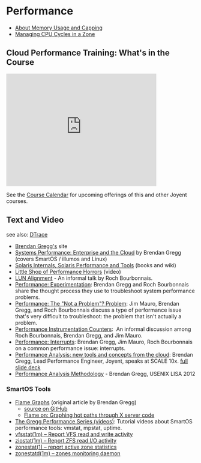 # Performance

- [About Memory Usage and Capping](about-memory-usage-and-capping.md)
- [Managing CPU Cycles in a Zone](managing-cpu-cycles-in-a-zone.md)

## Cloud Performance Training: What's in the Course

<iframe class="youtube-player" type="text/html" style="width: 400px;
    height: 300px" src="http://www.youtube.com/embed/pb95K_2Xt-0"
    frameborder="0">
</iframe>

See the
[Course Calendar](http://www.joyent.com/developers/training-services/upcoming-courses)
for upcoming offerings of this and other Joyent courses.

## Text and Video

see also: [DTrace](dtrace.md)

<!-- markdownlint-disable line-length -->

- [Brendan Gregg's](http://brendangregg.com/) site
- [Systems Performance: Enterprise and the Cloud](http://www.brendangregg.com/sysperfbook.html)
  by Brendan Gregg (covers SmartOS / illumos and Linux)
- [Solaris Internals, Solaris Performance and Tools](http://www.solarisinternals.com/wiki/index.php/Solaris_Internals_and_Performance_FAQ) (books and wiki)
- [Little Shop of Performance Horrors](http://www.beginningwithi.com/comments/2009/11/06/little-shop-of-performance-horrors/) (video)
- [LUN Alignment](https://www.youtube.com/watch?v=MnsszXHsAGA) - An informal talk by Roch Bourbonnais.
- [Performance: Experimentation](https://www.youtube.com/watch?v=W0IEZsLaEUU):
  Brendan Gregg and Roch Bourbonnais share the thought process they use to
  troubleshoot system performance problems.
- [Performance: The "Not a Problem"?  Problem](https://www.youtube.com/watch?v=wmeIojzH9hw):
  Jim Mauro, Brendan Gregg, and Roch Bourbonnais discuss a type of
  performance issue that's very difficult to troubleshoot: the problem
  that isn't actually a problem.
- [Performance Instrumentation Counters](http://www.youtube.com/playlist?list=PL3oXECC9Rpm1rcYtbJp_zNLSZr_VvuvwE):
  An informal discussion among Roch Bourbonnais, Brendan Gregg, and Jim Mauro.
- [Performance: Interrupts](http://www.beginningwithi.com/2010/10/24/performance-interrupts/):
  Brendan Gregg, Jim Mauro, Roch Bourbonnais on a common performance issue:
  interrupts.
- [Performance Analysis: new tools and concepts from the cloud](http://www.beginningwithi.com/2010/04/30/performance-instrumentation-counters/):
  Brendan Gregg, Lead Performance Engineer, Joyent, speaks at SCALE 10x.
  [full slide deck](http://dtrace.org/blogs/brendan/files/2012/01/scale10x-performance.pdf)
- [Performance Analysis Methodology](http://dtrace.org/blogs/brendan/2012/12/13/usenix-lisa-2012-performance-analysis-methodology/) - Brendan Gregg, USENIX LISA 2012

### SmartOS Tools

- [Flame Graphs](http://dtrace.org/blogs/brendan/2011/12/16/flame-graphs/) (original article by Brendan Gregg)
  - [source on GitHub](https://github.com/brendangregg/FlameGraph)
  - [Flame on: Graphing hot paths through X server code](http://blogs.oracle.com/alanc/entry/flame_on_graphing_hot_paths)
- [The Gregg Performance Series (videos)](http://smartos.org/2011/05/04/video-the-gregg-performance-series/):
  Tutorial videos about SmartOS performance tools: vmstat, mpstat, uptime.
- [vfsstat(1m) – Report VFS read and write activity](https://github.com/joyent/smartos-live/blob/master/man/src/vfsstat.1m.md)
- [ziostat(1m) – Report ZFS read I/O activity](https://github.com/joyent/smartos-live/blob/master/man/src/ziostat.1m.md)
- [zonestat(1) – report active zone statistics](https://github.com/joyent/smartos-live/blob/master/man/src/zonestat.1.md)
- [zonestatd(1m) – zones monitoring daemon](https://github.com/joyent/smartos-live/blob/master/man/src/zonestatd.1m.md)
